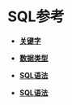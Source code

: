 # SQL参考

-   **[关键字](shark-关键字.md)**  

-   **[数据类型](shark-数据类型.md)**

-   **[SQL语法](shark-SQL语法.md)**  

-   **[SQL语法](shark-不支持语法.md)**  


